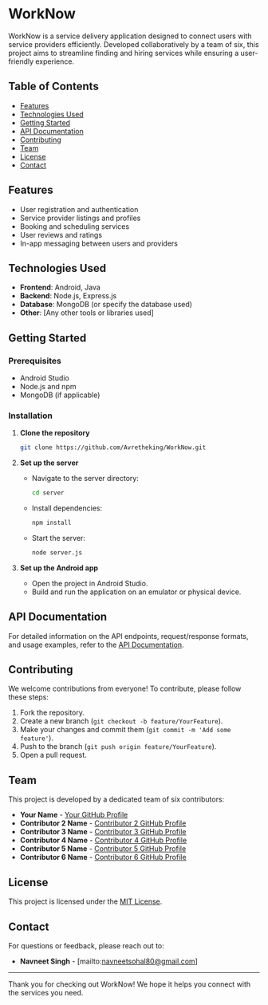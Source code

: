 # WorkNow

WorkNow is a service delivery application designed to connect users with service providers efficiently. Developed collaboratively by a team of six, this project aims to streamline finding and hiring services while ensuring a user-friendly experience.

## Table of Contents
- [Features](#features)
- [Technologies Used](#technologies-used)
- [Getting Started](#getting-started)
- [API Documentation](#api-documentation)
- [Contributing](#contributing)
- [Team](#team)
- [License](#license)
- [Contact](#contact)

## Features
- User registration and authentication
- Service provider listings and profiles
- Booking and scheduling services
- User reviews and ratings
- In-app messaging between users and providers

## Technologies Used
- **Frontend**: Android, Java
- **Backend**: Node.js, Express.js
- **Database**: MongoDB (or specify the database used)
- **Other**: [Any other tools or libraries used]

## Getting Started

### Prerequisites
- Android Studio
- Node.js and npm
- MongoDB (if applicable)

### Installation

1. **Clone the repository**
   ```bash
   git clone https://github.com/Avretheking/WorkNow.git
   ```

2. **Set up the server**
   - Navigate to the server directory:
     ```bash
     cd server
     ```
   - Install dependencies:
     ```bash
     npm install
     ```
   - Start the server:
     ```bash
     node server.js
     ```

3. **Set up the Android app**
   - Open the project in Android Studio.
   - Build and run the application on an emulator or physical device.

## API Documentation
For detailed information on the API endpoints, request/response formats, and usage examples, refer to the [API Documentation](link-to-your-api-docs).

## Contributing
We welcome contributions from everyone! To contribute, please follow these steps:
1. Fork the repository.
2. Create a new branch (`git checkout -b feature/YourFeature`).
3. Make your changes and commit them (`git commit -m 'Add some feature'`).
4. Push to the branch (`git push origin feature/YourFeature`).
5. Open a pull request.

## Team
This project is developed by a dedicated team of six contributors:
- **Your Name** - [Your GitHub Profile](https://github.com/yourprofile)
- **Contributor 2 Name** - [Contributor 2 GitHub Profile](https://github.com/contributor2)
- **Contributor 3 Name** - [Contributor 3 GitHub Profile](https://github.com/contributor3)
- **Contributor 4 Name** - [Contributor 4 GitHub Profile](https://github.com/contributor4)
- **Contributor 5 Name** - [Contributor 5 GitHub Profile](https://github.com/contributor5)
- **Contributor 6 Name** - [Contributor 6 GitHub Profile](https://github.com/contributor6)

## License
This project is licensed under the [MIT License](LICENSE).

## Contact
For questions or feedback, please reach out to:
- **Navneet Singh** - [mailto:navneetsohal80@gmail.com]

---

Thank you for checking out WorkNow! We hope it helps you connect with the services you need.
